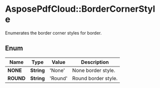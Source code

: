 ﻿# AsposePdfCloud::BorderCornerStyle
Enumerates the border corner styles for border.

## Enum
Name | Type | Value | Description
------------ | ------------- | ------------- | -------------
**NONE** | **String** | 'None' | None border style.
**ROUND** | **String** | 'Round' | Round border style.



